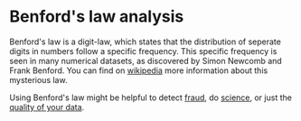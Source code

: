 # Benford's law analysis

Benford's law is a digit-law, which states that the distribution of seperate digits in numbers follow a specific frequency.
This specific frequency is seen in many numerical datasets, as discovered by Simon Newcomb and Frank Benford.
You can find on [wikipedia] more information about this mysterious law.

Using Benford's law might be helpful to detect [fraud], do [science], or just the [quality of your data].



[wikipedia]: https://en.wikipedia.org/wiki/Benford%27s_law
[fraud]: https://www.journalofaccountancy.com/issues/2017/apr/excel-and-benfords-law-to-detect-fraud.html
[science]: https://towardsdatascience.com/benfords-law-in-the-gaia-universe-b5727db7a936
[quality of your data]: https://watermark.silverchair.com/fdaa193.pdf?token=AQECAHi208BE49Ooan9kkhW_Ercy7Dm3ZL_9Cf3qfKAc485ysgAAAscwggLDBgkqhkiG9w0BBwagggK0MIICsAIBADCCAqkGCSqGSIb3DQEHATAeBglghkgBZQMEAS4wEQQMGsj0DVMi5YfOCU1YAgEQgIICekP4JYqohVuvNSsa89DWILIyFrOpiWuM8352LXgBsi9Ktfv5yHioW4MKjqsH5i2ELBUcnu75AKVZaNrlwOBBNkcQZQHnYR0EFydjya3D2xOX6dpXxj16NAhXcxbCzVD1q-052Bxfq2H6RWSorNkrRutjMR-rNsp95Ak4ld2RdCmQ48KCbiQ5E1I4Rwk0wtjmjfwLQq3M3zTFyZ_wGhCZeuTirSrBINdz1FThjUVOZTaHGLba6DeaiYaxZY9M1sPxMhMjAXY3qPkzXcMV8o1v0YCH1lDDcNTcCyM2m5Jynax1hGzJxIY7Bj_JWqBCTycVIa32Z_uzZIxgaiUuYgYWIsWRLg4BojbsaxynbTABq_8YcqVs33WGGylaQDnZdNywGltsJaB9BxIWM4-SIVSmNZhzf1egDU3oOk8uvxZmOpW4RBej4Pqd1DMCfM6gv3xg9H1zxVST8CoX8NYSafAqVAp0-_woul2HvQ8a66iqk4uSU4_MyFYBpWcKKIFSL4kx050brnRbwibFTEgIJtd2v9JPwd5G-VsWDdFyo3JCbQzyE5lLt6HqWz87ReSAStr_KYEjKb7n2sosiD_OlVA55_hJkDmPA6uzquyDn9NYKTGfFLyqeQH22EHkXmafEHWm5yePW1FzNKxyyGIqtoWMwG9mrxGEaxoh2tYS1ULw-jkP1rkFZaaKD4FKNRphHSMc-kvL6Re8I_H7TOXRi__eKA5K_Z2RkAOlPFqQSBexaxrCli5lP9zYRPR-OaxcdWraLbGerGLTbwuO8LK6wXmm9e2AGzj0XgU1AhX1BF1F87OmPOpVvyV55k_IjIK4XFVZLgCZvWbBmBBe3ns
